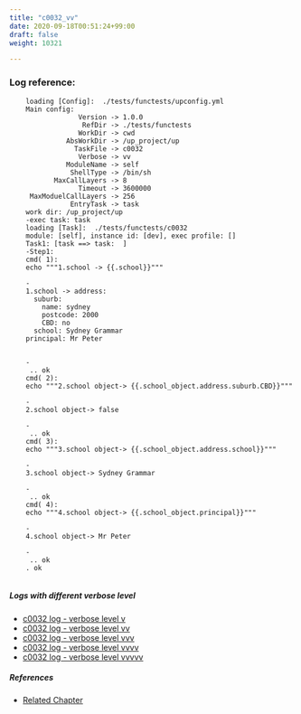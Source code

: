```yaml
---
title: "c0032_vv"
date: 2020-09-18T00:51:24+99:00
draft: false
weight: 10321

---
```


### Log reference: <no value>

```
    loading [Config]:  ./tests/functests/upconfig.yml
    Main config:
                 Version -> 1.0.0
                  RefDir -> ./tests/functests
                 WorkDir -> cwd
              AbsWorkDir -> /up_project/up
                TaskFile -> c0032
                 Verbose -> vv
              ModuleName -> self
               ShellType -> /bin/sh
           MaxCallLayers -> 8
                 Timeout -> 3600000
     MaxModuelCallLayers -> 256
               EntryTask -> task
    work dir: /up_project/up
    -exec task: task
    loading [Task]:  ./tests/functests/c0032
    module: [self], instance id: [dev], exec profile: []
    Task1: [task ==> task:  ]
    -Step1:
    cmd( 1):
    echo """1.school -> {{.school}}"""
    
    -
    1.school -> address:
      suburb:
        name: sydney
        postcode: 2000
        CBD: no
      school: Sydney Grammar
    principal: Mr Peter
    
    
    -
     .. ok
    cmd( 2):
    echo """2.school object-> {{.school_object.address.suburb.CBD}}"""
    
    -
    2.school object-> false
    
    -
     .. ok
    cmd( 3):
    echo """3.school object-> {{.school_object.address.school}}"""
    
    -
    3.school object-> Sydney Grammar
    
    -
     .. ok
    cmd( 4):
    echo """4.school object-> {{.school_object.principal}}"""
    
    -
    4.school object-> Mr Peter
    
    -
     .. ok
    . ok
    
```

##### Logs with different verbose level
* [c0032 log - verbose level v](../../logs/c0032_v)
* [c0032 log - verbose level vv](../../logs/c0032_vv)
* [c0032 log - verbose level vvv](../../logs/c0032_vvv)
* [c0032 log - verbose level vvvv](../../logs/c0032_vvvv)
* [c0032 log - verbose level vvvvv](../../logs/c0032_vvvvv)

##### References
* [Related Chapter](../../dvars/c0032)
